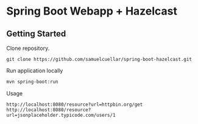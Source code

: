 # Spring Boot Webapp + Hazelcast

## Getting Started

Clone repository.
```
git clone https://github.com/samuelcuellar/spring-boot-hazelcast.git
```

Run application locally
```bash
mvn spring-boot:run
```

Usage
```
http://localhost:8080/resource?url=httpbin.org/get
http://localhost:8080/resource?url=jsonplaceholder.typicode.com/users/1
```
